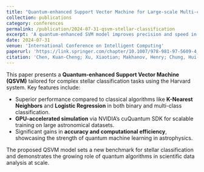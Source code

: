 ```yaml
---
title: "Quantum-enhanced Support Vector Machine for Large-scale Multi-class Stellar Classification"
collection: publications
category: conferences
permalink: /publication/2024-07-31-qsvm-stellar-classification
excerpt: 'A quantum-enhanced SVM model improves precision and speed in stellar classification, outperforming classical methods across large datasets.'
date: 2024-07-31
venue: 'International Conference on Intelligent Computing'
paperurl: 'https://link.springer.com/chapter/10.1007/978-981-97-5609-4_12'
citation: 'Chen, Kuan-Cheng; Xu, Xiaotian; Makhanov, Henry; Chung, Hui-Hsuan; &amp; Liu, Chen-Yu. (2024). &quot;Quantum-enhanced Support Vector Machine for Large-scale Multi-class Stellar Classification.&quot; In <i>Proceedings of the International Conference on Intelligent Computing</i>, Springer, pp. 155–168.'
---
```


This paper presents a **Quantum-enhanced Support Vector Machine (QSVM)** tailored for complex stellar classification tasks using the Harvard system. Key features include:

* Superior performance compared to classical algorithms like **K-Nearest Neighbors** and **Logistic Regression** in both binary and multi-class classification.  
* **GPU-accelerated simulation** via NVIDIA’s cuQuantum SDK for scalable training on large astronomical datasets.  
* Significant gains in **accuracy and computational efficiency**, showcasing the strength of quantum machine learning in astrophysics.

The proposed QSVM model sets a new benchmark for stellar classification and demonstrates the growing role of quantum algorithms in scientific data analysis at scale.
